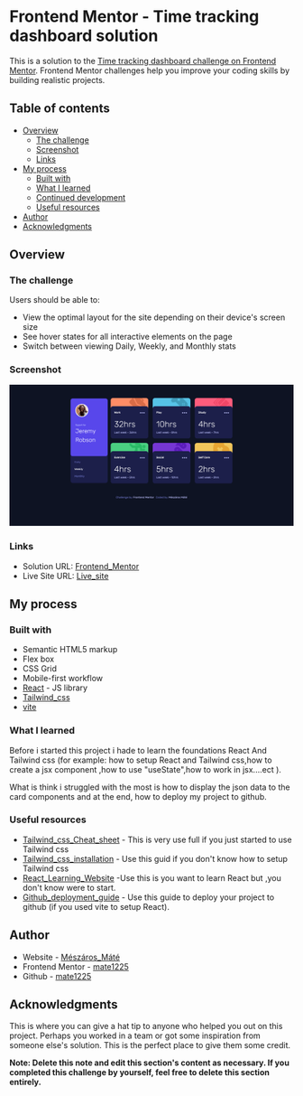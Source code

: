 # Frontend Mentor - Time tracking dashboard solution

This is a solution to the [Time tracking dashboard challenge on Frontend Mentor](https://www.frontendmentor.io/challenges/time-tracking-dashboard-UIQ7167Jw). Frontend Mentor challenges help you improve your coding skills by building realistic projects.

## Table of contents

- [Overview](#overview)
  - [The challenge](#the-challenge)
  - [Screenshot](#screenshot)
  - [Links](#links)
- [My process](#my-process)
  - [Built with](#built-with)
  - [What I learned](#what-i-learned)
  - [Continued development](#continued-development)
  - [Useful resources](#useful-resources)
- [Author](#author)
- [Acknowledgments](#acknowledgments)

## Overview

### The challenge

Users should be able to:

- View the optimal layout for the site depending on their device's screen size
- See hover states for all interactive elements on the page
- Switch between viewing Daily, Weekly, and Monthly stats

### Screenshot

![](src/assets/images/Screenshot.png)

### Links

- Solution URL: [Frontend_Mentor](https://your-solution-url.com)
- Live Site URL: [Live_site](https://mate1225.github.io/Fronted-Mentor-time-tracking-dashboard/)

## My process

### Built with

- Semantic HTML5 markup
- Flex box
- CSS Grid
- Mobile-first workflow
- [React](https://reactjs.org/) - JS library
- [Tailwind_css](https://tailwindcss.com/)
- [vite](https://vitejs.dev/)

### What I learned

Before i started this project i hade to learn the foundations React And Tailwind css (for example: how to setup React and Tailwind css,how to create a jsx component ,how to use "useState",how to work in jsx....ect ).

What is think i struggled with the most is how to display the json data to the card components and at the end, how to deploy my project to github.

### Useful resources

- [Tailwind_css_Cheat_sheet](https://nerdcave.com/tailwind-cheat-sheet) - This is very use full if you just started to use Tailwind css
- [Tailwind_css_installation](https://tailwindcss.com/docs/installation) - Use this guid if you don't know how to setup Tailwind css
- [React_Learning_Website](https://scrimba.com/learn/learnreact) -Use this is you want to learn React but ,you don't know were to start.
- [Github_deployment_guide](https://www.youtube.com/watch?v=XhoWXhyuW_I&list=PLdw9D_KypsPlfOU2NQXE_szt2J_2Moim0&index=1) - Use this guide to deploy your project to github (if you used vite to setup React).

## Author

- Website - [Mészáros_Máté](https://mate1225.github.io/)
- Frontend Mentor - [mate1225](https://www.frontendmentor.io/profile/mate1225)
- Github - [mate1225](https://github.com/mate1225)

## Acknowledgments

This is where you can give a hat tip to anyone who helped you out on this project. Perhaps you worked in a team or got some inspiration from someone else's solution. This is the perfect place to give them some credit.

**Note: Delete this note and edit this section's content as necessary. If you completed this challenge by yourself, feel free to delete this section entirely.**
